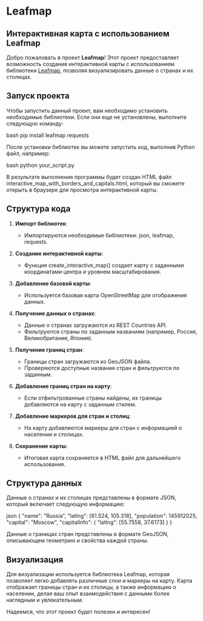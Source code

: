 # Leafmap
## Интерактивная карта с использованием Leafmap

Добро пожаловать в проект **Leafmap**! Этот проект предоставляет возможность создания интерактивной карты с использованием библиотеки [Leafmap](https://leafmap.org/), позволяя визуализировать данные о странах и их столицах.

## Запуск проекта

Чтобы запустить данный проект, вам необходимо установить необходимые библиотеки. Если они еще не установлены, выполните следующую команду:

bash
pip install leafmap requests


После установки библиотек вы можете запустить код, выполнив Python файл, например:

bash
python your_script.py


В результате выполнения программы будет создан HTML файл interactive_map_with_borders_and_capitals.html, который вы сможете открыть в браузере для просмотра интерактивной карты.

## Структура кода

1. **Импорт библиотек**:
   - Импортируются необходимые библиотеки: json, leafmap, requests.

2. **Создание интерактивной карты**:
   - Функция create_interactive_map() создает карту с заданными координатами центра и уровнем масштабирования.

3. **Добавление базовой карты**:
   - Используется базовая карта OpenStreetMap для отображения данных.

4. **Получение данных о странах**:
   - Данные о странах загружаются из REST Countries API.
   - Фильтруются страны по заданным названиям (например, Россия, Великобритания, Япония).

5. **Получение границ стран**:
   - Границы стран загружаются из GeoJSON файла.
   - Проверяются доступные названия стран и фильтруются по заданным.

6. **Добавление границ стран на карту**:
   - Если отфильтрованные страны найдены, их границы добавляются на карту с заданным стилем.

7. **Добавление маркеров для стран и столиц**:
   - На карту добавляются маркеры для стран с информацией о населении и столицах.

8. **Сохранение карты**:
   - Итоговая карта сохраняется в HTML файл для дальнейшего использования.

## Структура данных

Данные о странах и их столицах представлены в формате JSON, который включает следующую информацию:

json
{
    "name": "Russia",
    "latlng": [61.524, 105.318],
    "population": 145912025,
    "capital": "Moscow",
    "capitalInfo": {
        "latlng": [55.7558, 37.6173]
    }
}

Данные о границах стран представлены в формате GeoJSON, описывающем геометрию и свойства каждой страны.

## Визуализация

Для визуализации используется библиотека Leafmap, которая позволяет легко добавлять различные слои и маркеры на карту. Карта отображает границы стран и их столицы, а также информацию о населении, делая ваш опыт взаимодействия с данными более наглядным и увлекательным.

Надеемся, что этот проект будет полезен и интересен!


